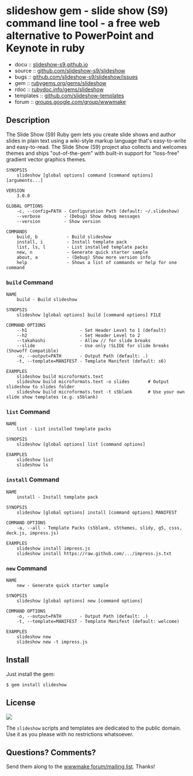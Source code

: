# slideshow gem - slide show (S9) command line tool -  a free web alternative to PowerPoint and Keynote in ruby

* docu      :: [slideshow-s9.github.io](http://slideshow-s9.github.io)
* source    :: [github.com/slideshow-s9/slideshow](https://github.com/slideshow-s9/slideshow)
* bugs      :: [github.com/slideshow-s9/slideshow/issues](https://github.com/slideshow-s9/slideshow/issues)
* gem       :: [rubygems.org/gems/slideshow](https://rubygems.org/gems/slideshow)
* rdoc      :: [rubydoc.info/gems/slideshow](http://rubydoc.info/gems/slideshow)
* templates :: [github.com/slideshow-templates](https://github.com/slideshow-templates)
* forum     :: [groups.google.com/group/wwwmake](http://groups.google.com/group/wwwmake)


## Description

The Slide Show (S9) Ruby gem lets you create slide shows and author slides in plain text
using a wiki-style markup language that's easy-to-write and easy-to-read.
The Slide Show (S9) project also collects and welcomes themes and ships
"out-of-the-gem" with built-in support for "loss-free" gradient vector graphics themes.

```
SYNOPSIS
    slideshow [global options] command [command options] [arguments...]

VERSION
    3.0.0

GLOBAL OPTIONS
    -c, --config=PATH - Configuration Path (default: ~/.slideshow)
    --verbose         - (Debug) Show debug messages
    --version         - Show version

COMMANDS
    build, b           - Build slideshow
    install, i         - Install template pack
    list, ls, l        - List installed template packs
    new, n             - Generate quick starter sample
    about, a           - (Debug) Show more version info
    help               - Shows a list of commands or help for one command
```


### `build` Command

```
NAME
    build - Build slideshow

SYNOPSIS
    slideshow [global options] build [command options] FILE

COMMAND OPTIONS
    --h1                    - Set Header Level to 1 (default)
    --h2                    - Set Header Level to 2
    --takahashi             - Allow // for slide breaks
    --slide                 - Use only !SLIDE for slide breaks (Showoff Compatible)
    -o, --output=PATH       - Output Path (default: .)
    -t, --template=MANIFEST - Template Manifest (default: s6)

EXAMPLES
    slideshow build microformats.text
    slideshow build microformats.text -o slides       # Output slideshow to slides folder
    slideshow build microformats.text -t s5blank      # Use your own slide show templates (e.g. s5blank)
```


### `list` Command

```
NAME
    list - List installed template packs

SYNOPSIS
    slideshow [global options] list [command options]

EXAMPLES
    slideshow list
    slideshow ls
```


### `install` Command

```
NAME
    install - Install template pack

SYNOPSIS
    slideshow [global options] install [command options] MANIFEST

COMMAND OPTIONS
    -a, --all - Template Packs (s5blank, s5themes, slidy, g5, csss, deck.js, impress.js)

EXAMPLES
    slideshow install impress.js
    slideshow install https://raw.github.com/.../impress.js.txt
```


### `new` Command

```
NAME
    new - Generate quick starter sample

SYNOPSIS
    slideshow [global options] new [command options]

COMMAND OPTIONS
    -o, --output=PATH       - Output Path (default: .)
    -t, --template=MANIFEST - Template Manifest (default: welcome)

EXAMPLES
    slideshow new
    slideshow new -t impress.js
```


## Install

Just install the gem:

    $ gem install slideshow

## License

![](https://publicdomainworks.github.io/buttons/zero88x31.png)

The `slideshow` scripts and templates are dedicated to the public domain.
Use it as you please with no restrictions whatsoever.

## Questions? Comments?

Send them along to the [wwwmake forum/mailing list](http://groups.google.com/group/wwwmake).
Thanks!
